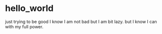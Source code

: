# hello_world
just trying to be good
I know I am not bad but I am bit lazy. but I know I can with my full power.
